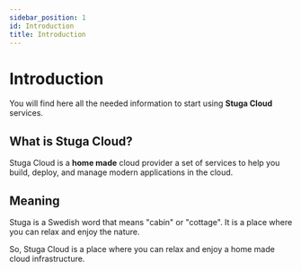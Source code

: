 ```yaml
---
sidebar_position: 1
id: Introduction
title: Introduction
---
```


# Introduction
You will find here all the needed information to start using **Stuga Cloud** services.

## What is Stuga Cloud?
Stuga Cloud is a **home made** cloud provider a set of services to help you build, deploy, and manage modern applications in the cloud.


## Meaning
Stuga is a Swedish word that means "cabin" or "cottage". It is a place where you can relax and enjoy the nature.

So, Stuga Cloud is a place where you can relax and enjoy a home made cloud infrastructure.
